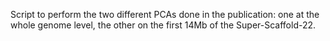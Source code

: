 Script to perform the two different PCAs done in the publication: one at the whole genome level, the other on the first 14Mb of the Super-Scaffold-22. 
